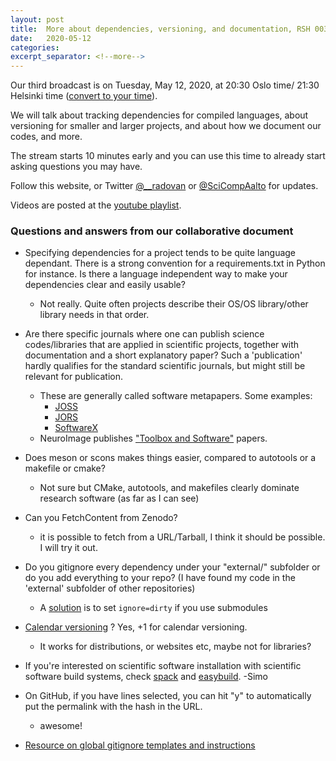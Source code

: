 ```yaml
---
layout: post
title:  More about dependencies, versioning, and documentation, RSH 003
date:   2020-05-12
categories:
excerpt_separator: <!--more-->
---
```


Our third broadcast is on Tuesday, May 12, 2020, at 20:30 Oslo time/ 21:30 Helsinki time
([convert to your time](/time/)).

We will talk about tracking dependencies for compiled languages,
about versioning for smaller and larger projects, and about how we
document our codes, and more.

<!--more-->

The stream starts 10
minutes early and you can use this time to already start asking
questions you may have.

Follow this website, or Twitter
[@\_\_radovan](https://twitter.com/__radovan) or
[@SciCompAalto](https://twitter.com/SciCompAalto) for updates.

Videos are posted at the [youtube
playlist](https://www.youtube.com/playlist?list=PLpLblYHCzJAB6blBBa0O2BEYadVZV3JYf).


### Questions and answers from our collaborative document

- Specifying dependencies for a project tends to be quite language dependant. There is a strong convention for a requirements.txt in Python for instance. Is there a language independent way to make your dependencies clear and easily usable?
  - Not really. Quite often projects describe their OS/OS library/other library needs in that order.

- Are there specific journals where one can publish science codes/libraries that are applied in scientific projects, together with documentation and a short explanatory paper? Such a 'publication' hardly qualifies for the standard scientific journals, but might still be relevant for publication.
  - These are generally called software metapapers. Some examples:
    - [JOSS](joss.theoj.org/)
    - [JORS](openresearchsoftware.metajnl.com/)
    - [SoftwareX](https://www.journals.elsevier.com/softwarex)
  - NeuroImage publishes ["Toolbox and Software"](https://www.elsevier.com/journals/neuroimage/1053-8119/guide-for-authors#txt20105) papers.

- Does meson or scons makes things easier, compared to autotools or a makefile or cmake?
  - Not sure but CMake, autotools, and makefiles clearly dominate research software (as far as I can see)

- Can you FetchContent from Zenodo?
  - it is possible to fetch from a URL/Tarball, I think it should be possible. I will try it out.

- Do you gitignore every dependency under your "external/" subfolder or do you add everything to your repo? (I have found my code in the 'external' subfolder of other repositories)
  - A [solution](http://www.nils-haldenwang.de/frameworks-and-tools/git/how-to-ignore-changes-in-git-submodules) is to set `ignore=dirty` if you use submodules

- [Calendar versioning](https://calver.org/) ? Yes, +1 for calendar versioning.
    - It works for distributions, or websites etc, maybe not for libraries?

- If you're interested on scientific software installation with scientific software build systems, check [spack](https://spack.io/) and [easybuild](https://easybuild.readthedocs.io/en/latest/). -Simo

- On GitHub, if you have lines selected, you can hit "y" to automatically put the permalink with the hash in the URL.
  - awesome!

- [Resource on global gitignore templates and instructions](https://github.com/github/gitignore/tree/master/Global)

